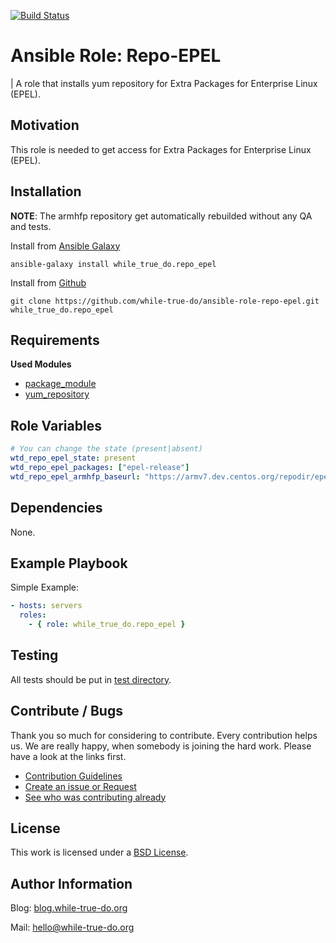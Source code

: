 [![Build Status](https://travis-ci.org/while-true-do/ansible-role-repo-epel.svg?branch=master)](https://travis-ci.org/while-true-do/ansible-role-repo-epel)

# Ansible Role: Repo-EPEL
| A role that installs yum repository for Extra Packages for Enterprise Linux (EPEL).

## Motivation

This role is needed to get access for Extra Packages for Enterprise Linux (EPEL).

## Installation

**NOTE**: The armhfp repository get automatically rebuilded without any QA and tests.

Install from [Ansible Galaxy](https://galaxy.ansible.com/while_true_do.repo_epel)

```
ansible-galaxy install while_true_do.repo_epel
```

Install from [Github](https://github.com/while-true-do/ansible-role-repo-epel)

```
git clone https://github.com/while-true-do/ansible-role-repo-epel.git while_true_do.repo_epel
```

## Requirements

**Used Modules**

-   [package_module](http://docs.ansible.com/ansible/latest/package_module.html)
-   [yum_repository](https://docs.ansible.com/ansible/latest/modules/yum_repository_module.html)

## Role Variables
```yaml
# You can change the state (present|absent)
wtd_repo_epel_state: present
wtd_repo_epel_packages: ["epel-release"]
wtd_repo_epel_armhfp_baseurl: "https://armv7.dev.centos.org/repodir/epel-pass-1/"

```

## Dependencies

None.

## Example Playbook

Simple Example:

```yaml
- hosts: servers 
  roles:
    - { role: while_true_do.repo_epel }
```

## Testing

All tests should be put in [test directory](./tests/).

## Contribute / Bugs

Thank you so much for considering to contribute. Every contribution helps us.
We are really happy, when somebody is joining the hard work. Please have a look 
at the links first.

-   [Contribution Guidelines](./docs/CONTRIBUTING.md)
-   [Create an issue or Request](https://github.com/while-true-do/ansible-role-repo-epel/issues)
-   [See who was contributing already](https://github.com/while-true-do/ansible-role-repo-epel/graphs/contributors)

## License
This work is licensed under a [BSD License](https://opensource.org/licenses/BSD-3-Clause).

## Author Information

Blog: [blog.while-true-do.org](https://blog.while-true-do.org)

Mail: [hello@while-true-do.org](mailto:hello@while-true-do.org)
